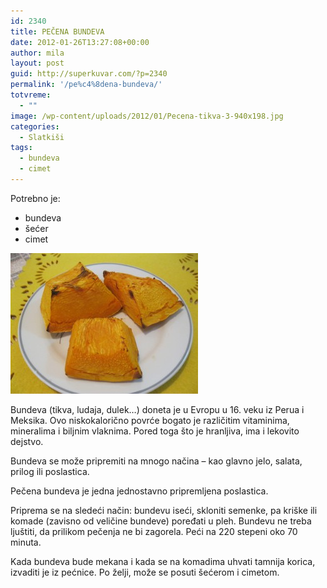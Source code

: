 ```yaml
---
id: 2340
title: PEČENA BUNDEVA
date: 2012-01-26T13:27:08+00:00
author: mila
layout: post
guid: http://superkuvar.com/?p=2340
permalink: '/pe%c4%8dena-bundeva/'
totvreme:
  - ""
image: /wp-content/uploads/2012/01/Pecena-tikva-3-940x198.jpg
categories:
  - Slatkiši
tags:
  - bundeva
  - cimet
---
```

Potrebno je:

  * bundeva
  * šećer
  * cimet

<img class="alignnone size-medium wp-image-2341" title="Pecena tikva (3)" src="/wp-content/uploads/2012/01/Pecena-tikva-3-300x225.jpg" alt="" width="300" height="225" /> 

Bundeva (tikva, ludaja, dulek&#8230;) doneta je u Evropu u 16. veku iz Perua i Meksika. Ovo niskokalorično povrće bogato je različitim vitaminima, mineralima i biljnim vlaknima. Pored toga što je hranljiva, ima i lekovito dejstvo.

Bundeva se može pripremiti na mnogo načina – kao glavno jelo, salata, prilog ili poslastica.

Pečena bundeva je jedna jednostavno pripremljena poslastica.

Priprema se na sledeći način: bundevu iseći, skloniti semenke, pa kriške ili komade (zavisno od veličine bundeve) poređati u pleh. Bundevu ne treba ljuštiti, da prilikom pečenja ne bi zagorela. Peći na 220 stepeni oko 70 minuta.

Kada bundeva bude mekana i kada se na komadima uhvati tamnija korica, izvaditi je iz pećnice. Po želji, može se posuti šećerom i cimetom.